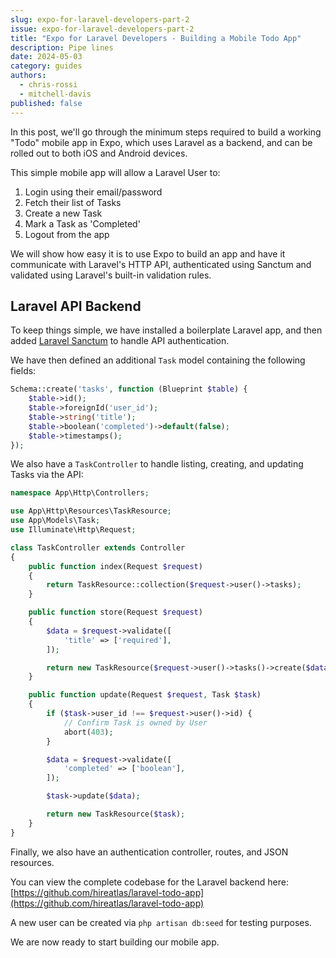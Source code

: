 ```yaml
---
slug: expo-for-laravel-developers-part-2
issue: expo-for-laravel-developers-part-2
title: "Expo for Laravel Developers - Building a Mobile Todo App"
description: Pipe lines
date: 2024-05-03
category: guides
authors:
  - chris-rossi
  - mitchell-davis
published: false
---
```


In this post, we'll go through the minimum steps required to build a working "Todo" mobile app in Expo, 
which uses Laravel as a backend, and can be rolled out to both iOS and Android devices.

This simple mobile app will allow a Laravel User to:
1. Login using their email/password
2. Fetch their list of Tasks
3. Create a new Task
4. Mark a Task as 'Completed'
5. Logout from the app

We will show how easy it is to use Expo to build an app and have it communicate with Laravel's HTTP API, 
authenticated using Sanctum and validated using Laravel's built-in validation rules.

## Laravel API Backend

To keep things simple, we have installed a boilerplate Laravel app, and then added 
[Laravel Sanctum](https://laravel.com/docs/11.x/sanctum) to handle API authentication. 

We have then defined an additional `Task` model containing the following fields:
```php
Schema::create('tasks', function (Blueprint $table) {
    $table->id();
    $table->foreignId('user_id');
    $table->string('title');
    $table->boolean('completed')->default(false);
    $table->timestamps();
});
```

We also have a `TaskController` to handle listing, creating, and updating Tasks via the API:
```php
namespace App\Http\Controllers;

use App\Http\Resources\TaskResource;
use App\Models\Task;
use Illuminate\Http\Request;

class TaskController extends Controller
{
    public function index(Request $request)
    {
        return TaskResource::collection($request->user()->tasks);
    }

    public function store(Request $request)
    {
        $data = $request->validate([
            'title' => ['required'],
        ]);

        return new TaskResource($request->user()->tasks()->create($data));
    }

    public function update(Request $request, Task $task)
    {
        if ($task->user_id !== $request->user()->id) {
            // Confirm Task is owned by User
            abort(403);
        }

        $data = $request->validate([
            'completed' => ['boolean'],
        ]);

        $task->update($data);

        return new TaskResource($task);
    }
}
```

Finally, we also have an authentication controller, routes, and JSON resources.

You can view the complete codebase for the Laravel backend here:
[https://github.com/hireatlas/laravel-todo-app](https://github.com/hireatlas/laravel-todo-app)

A new user can be created via `php artisan db:seed` for testing purposes.

We are now ready to start building our mobile app.
